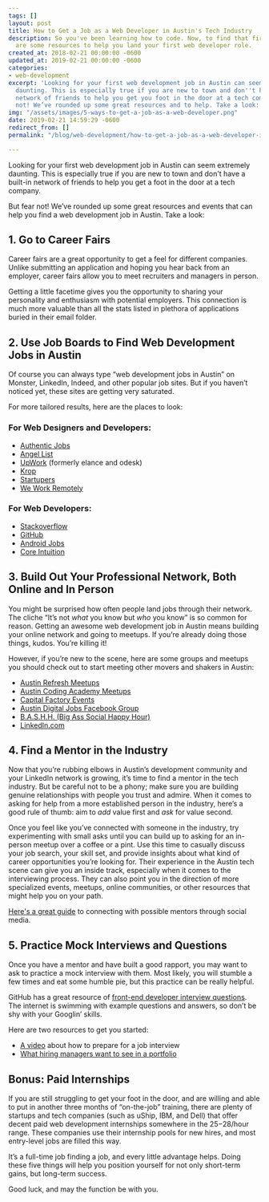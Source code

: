 ```yaml
---
tags: []
layout: post
title: How to Get a Job as a Web Developer in Austin's Tech Industry
description: So you've been learning how to code. Now, to find that first job! Here
  are some resources to help you land your first web developer role.
created_at: 2018-02-21 00:00:00 -0600
updated_at: 2019-02-21 00:00:00 -0600
categories:
- web-development
excerpt: 'Looking for your first web development job in Austin can seem extremely
  daunting. This is especially true if you are new to town and don''t have a built-in
  network of friends to help you get you foot in the door at a tech company. Fear
  not! We’ve rounded up some great resources and to help. Take a look:'
img: "/assets/images/5-ways-to-get-a-job-as-a-web-developer.png"
date: 2019-02-21 14:59:29 -0600
redirect_from: []
permalink: "/blog/web-development/how-to-get-a-job-as-a-web-developer-in-austin-tech-industry/"

---
```

Looking for your first web development job in Austin can seem extremely daunting. This is especially true if you are new to town and don't have a built-in network of friends to help you get a foot in the door at a tech company.

But fear not! We’ve rounded up some great resources and events that can help you find a web development job in Austin. Take a look:

## 1. Go to Career Fairs

Career fairs are a great opportunity to get a feel for different companies. Unlike submitting an application and hoping you hear back from an employer, career fairs allow you to meet recruiters and managers in person.

Getting a little facetime gives you the opportunity to sharing your personality and enthusiasm with potential employers. This connection is much more valuable than all the stats listed in plethora of applications buried in their email folder.

## 2. Use Job Boards to Find Web Development Jobs in Austin

Of course you can always type “web development jobs in Austin” on Monster, LinkedIn, Indeed, and other popular job sites. But if you haven’t noticed yet, these sites are getting very saturated.

For more tailored results, here are the places to look:

### For Web Designers and Developers:

* [Authentic Jobs](http://www.authenticjobs.com/)
* [Angel List](https://angel.co/jobs)
* [UpWork](https://www.upwork.com/) (formerly elance and odesk)
* [Krop](http://www.krop.com/)
* [Startupers](https://www.startupers.com/)
* [We Work Remotely](https://weworkremotely.com/)

### For Web Developers:

* [Stackoverflow](http://careers.stackoverflow.com/jobs)
* [GitHub](https://jobs.github.com/)
* [Android Jobs](https://androidjobs.io/)
* [Core Intuition](http://jobs.coreint.org/)

## 3. Build Out Your Professional Network, Both Online and In Person

You might be surprised how often people land jobs through their network. The cliche “It’s not _what_ you know but _who_ you know” is so common for reason. Getting an awesome web development job in Austin means building your online network and going to meetups. If you’re already doing those things, kudos. You’re killing it!

However, if you’re new to the scene, here are some groups and meetups you should check out to start meeting other movers and shakers in Austin:

* [Austin Refresh Meetups](http://www.meetup.com/Austin-Web-Design/)
* [Austin Coding Academy Meetups](http://www.meetup.com/Austin-Coding-Academy/)
* [Capital Factory Events](https://capitalfactory.com/events/)
* [Austin Digital Jobs Facebook Group](https://www.facebook.com/groups/austindigitaljobs/)
* [B.A.S.H.H. (Big Ass Social Happy Hour)](http://www.thebashh.com/)
* [LinkedIn.com](http://www.linkedin.com/)

## 4. Find a Mentor in the Industry

Now that you’re rubbing elbows in Austin’s development community and your LinkedIn network is growing, it’s time to find a mentor in the tech industry. But be careful not to be a phony; make sure you are building genuine relationships with people you trust and admire. When it comes to asking for help from a more established person in the industry, here’s a good rule of thumb: aim to _add_ value first and _ask_ for value second.

Once you feel like you’ve connected with someone in the industry, try experimenting with small asks until you can build up to asking for an in-person meetup over a coffee or a pint. Use this time to casually discuss your job search, your skill set, and provide insights about what kind of career opportunities you’re looking for. Their experience in the Austin tech scene can give you an inside track, especially when it comes to the interviewing process. They can also point you in the direction of more specialized events, meetups, online communities, or other resources that might help you on your path.

[Here's a great guide](https://www.forbes.com/sites/kathycaprino/2014/09/21/how-to-find-a-great-mentor-first-dont-ever-ask-a-stranger/) to connecting with possible mentors through social media.

## 5. Practice Mock Interviews and Questions

Once you have a mentor and have built a good rapport, you may want to ask to practice a mock interview with them. Most likely, you will stumble a few times and eat some humble pie, but this practice can be really helpful.

GitHub has a great resource of [front-end developer interview questions](http://h5bp.github.io/Front-end-Developer-Interview-Questions/). The internet is swimming with example questions and answers, so don’t be shy with your Googlin’ skills.

Here are two resources to get you started:

* [A video](https://www.youtube.com/watch?v=iI6jiwoqxg4) about how to prepare for a job interview
* [What hiring managers want to see in a portfolio](https://blog.austincodingacademy.com/what-are-hiring-managers-looking-for-in-a-developers-portfolio)

## Bonus: Paid Internships

If you are still struggling to get your foot in the door, and are willing and able to put in another three months of “on-the-job” training, there are plenty of startups and tech companies (such as uShip, IBM, and Dell) that offer decent paid web development internships somewhere in the $25-$28/hour range. These companies use their internship pools for new hires, and most entry-level jobs are filled this way.

It’s a full-time job finding a job, and every little advantage helps. Doing these five things will help you position yourself for not only short-term gains, but long-term success.

Good luck, and may the function be with you.